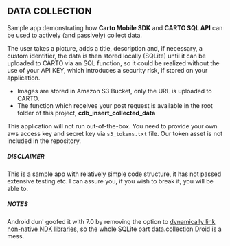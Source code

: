 ## DATA COLLECTION

Sample app demonstrating how **Carto Mobile SDK** and **CARTO SQL API** can be used to actively (and passively) collect data.

The user takes a picture, adds a title, description and, if necessary, a custom identifier, the data is then stored locally (SQLite) until it can be uploaded to CARTO via an SQL function, so it could be realized without the use of your API KEY, which introduces a security risk, if stored on your application.

* Images are stored in Amazon S3 Bucket, only the URL is uploaded to CARTO.
* The function which receives your post request is available in the root folder of this project, **cdb_insert_collected_data**

This application will not run out-of-the-box. You need to provide your own aws access key and secret key via `s3_tokens.txt` file. Our token asset is not included in the repository.

##### DISCLAIMER

This is a sample app with relatively simple code structure, it has not passed extensive testing etc. I can assure you, if you wish to break it, you will be able to.

##### NOTES

Android dun' goofed it with 7.0 by removing the option to [dynamically link non-native NDK libraries](https://developer.android.com/about/versions/nougat/android-7.0-changes.html#ndk), so the whole SQLite part data.collection.Droid is a mess.
